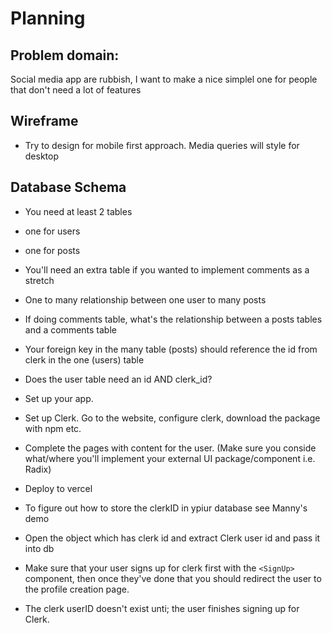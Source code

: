 # Planning
## Problem domain: 
Social media app are rubbish, I want to make a nice simplel one for people that don't need a lot of features

## Wireframe
- Try to design for mobile first approach. Media queries will style for desktop

## Database Schema
- You need at least 2 tables 
- one for users
- one for posts 
- You'll need an extra table if you wanted to implement comments as a stretch 
- One to many relationship between one user to many posts
- If doing comments table, what's the relationship between a posts tables and a comments table
- Your foreign key in the many table (posts) should reference the id from clerk in the one (users) table
- Does the user table need an id AND clerk_id?

- Set up your app.

- Set up Clerk. Go to the website, configure clerk, download the package with npm etc.

- Complete the pages with content for the user.
(Make sure you conside what/where you'll implement your external UI package/component i.e. Radix)

- Deploy to vercel 

- To figure out how to store the clerkID in ypiur database see Manny's demo
- Open the object which has clerk id and extract Clerk user id and pass it into db 
- Make sure that your user signs up for clerk first with the `<SignUp>` component, then once they've done that you should redirect the user to the profile creation page. 
- The clerk userID doesn't exist unti; the user finishes signing up for Clerk.